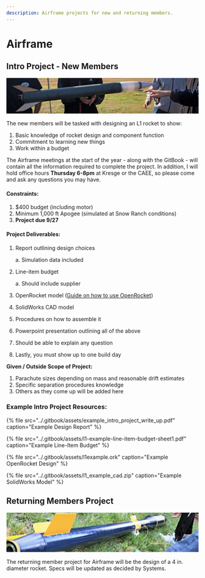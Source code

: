 ```yaml
---
description: Airframe projects for new and returning members.
---
```


# Airframe

## Intro Project - New Members

![](../.gitbook/assets/img_9630%20%281%29.jpg)

The new members will be tasked with designing an L1 rocket to show:

1. Basic knowledge of rocket design and component function
2. Commitment to learning new things
3. Work within a budget

The Airframe meetings at the start of the year - along with the GitBook - will contain all the information required to complete the project. In addition, I will hold office hours **Thursday 6-8pm** at Kresge or the CAEE, so please come and ask any questions you may have.

#### Constraints:

1. $400 budget \(including motor\)
2. Minimum 1,000 ft Apogee \(simulated at Snow Ranch conditions\)
3. **Project due 9/27**

#### Project **Deliverables**:

1. Report outlining design choices 

     a. Simulation data included

2. Line-item budget

     a. Should include supplier

3. OpenRocket model \([Guide on how to use OpenRocket](https://calstar.gitbook.io/docs/tutorials/airframe/airframe-openrocket)\)
4. SolidWorks CAD model
5. Procedures on how to assemble it
6. Powerpoint presentation outlining all of the above
7. Should be able to explain any question
8. Lastly, you must show up to one build day

**Given / Outside Scope of Project:**

1. Parachute sizes depending on mass and reasonable drift estimates
2. Specific separation procedures knowledge
3. Others as they come up will be added here

### Example Intro Project Resources:

{% file src="../.gitbook/assets/example\_intro\_project\_write\_up.pdf" caption="Example Design Report" %}

{% file src="../.gitbook/assets/l1-example-line-item-budget-sheet1.pdf" caption="Example Line-Item Budget" %}

{% file src="../.gitbook/assets/l1example.ork" caption="Example OpenRocket Design" %}

{% file src="../.gitbook/assets/l1\_example\_cad.zip" caption="Example SolidWorks Model" %}

## Returning Members Project

![](../.gitbook/assets/img_5739%20%281%29.jpg)

The returning member project for Airframe will be the design of a 4 in. diameter rocket. Specs will be updated as decided by Systems.  


